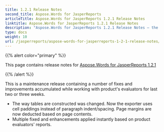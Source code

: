 ```yaml
---
title: 1.2.1 Release Notes
second_title: Aspose.Words for JasperReports
articleTitle: Aspose.Words for JasperReports 1.2.1 Release Notes
linktitle: Aspose.Words for JasperReports 1.2.1 Release Notes
description: "Aspose.Words for JasperReports 1.2.1 Release Notes – the latest updates and fixes."
type: docs
weight: 10
url: /jasperreports/aspose-words-for-jasperreports-1-2-1-release-notes/
---
```


{{% alert color="primary" %}}

This page contains release notes for [Aspose.Words for JasperReports 1.2.1](https://downloads.aspose.com/words/jasperreports/new-releases/aspose.words-for-jasperreports-1.2.1/)

{{% /alert %}}

This is a maintenance release containing a number of fixes and improvements accumulated while working with product's evaluators for last two or three weeks.

- The way tables are constructed was changed. Now the exporter uses cell paddings instead of paragraph indent/spacing.
  Page margins are now deducted based on page contents. 
- Multiple fixed and enhancements applied instantly based on product evaluators' reports.
